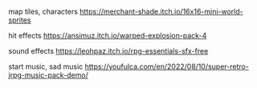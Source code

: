 map tiles, characters
https://merchant-shade.itch.io/16x16-mini-world-sprites

hit effects
https://ansimuz.itch.io/warped-explosion-pack-4

sound effects
https://leohpaz.itch.io/rpg-essentials-sfx-free

start music, sad music
https://youfulca.com/en/2022/08/10/super-retro-jrpg-music-pack-demo/
